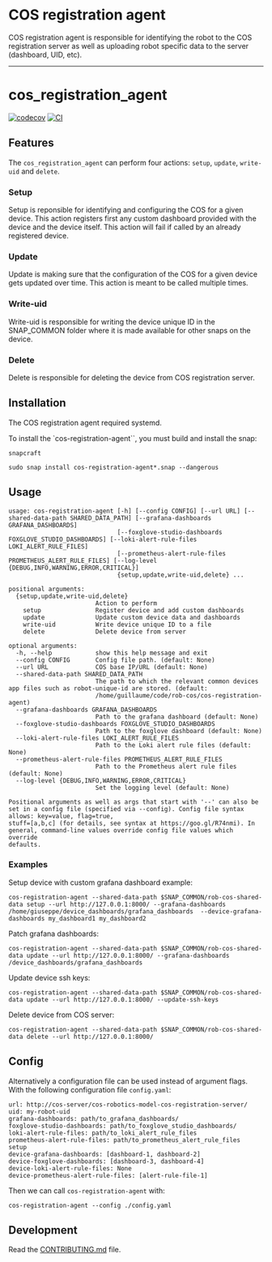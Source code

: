 
# COS registration agent

COS registration agent is responsible for identifying the robot to the
COS registration server as well as uploading robot specific data
to the server (dashboard, UID, etc).

---
# cos_registration_agent

[![codecov](https://codecov.io/gh/canonical/cos-registration-agent/branch/main/graph/badge.svg?token=cos-registration-agent_token_here)](https://codecov.io/gh/canonical/cos-registration-agent)
[![CI](https://github.com/canonical/cos-registration-agent/actions/workflows/main.yml/badge.svg)](https://github.com/canonical/cos-registration-agent/actions/workflows/main.yml)

## Features

The `cos_registration_agent` can perform four actions: `setup`, `update`, `write-uid` and `delete`.

### Setup
Setup is reponsible for identifying and configuring the COS for a given device.
This action registers first any custom dashboard provided with the device
and the device itself.
This action will fail if called by an already registered device.
### Update
Update is making sure that the configuration of the COS for a given device
gets updated over time. This action is meant to be called multiple times.
### Write-uid
Write-uid is responsible for writing the device unique ID in the SNAP_COMMON folder
where it is made available for other snaps on the device.
### Delete
Delete is responsible for deleting the device from COS registration server.

## Installation
The COS registration agent required systemd.

To install the `cos-registration-agent``, you must build and install the snap:
```
snapcraft
```
```
sudo snap install cos-registration-agent*.snap --dangerous
```

## Usage

```
usage: cos-registration-agent [-h] [--config CONFIG] [--url URL] [--shared-data-path SHARED_DATA_PATH] [--grafana-dashboards GRAFANA_DASHBOARDS]
                              [--foxglove-studio-dashboards FOXGLOVE_STUDIO_DASHBOARDS] [--loki-alert-rule-files LOKI_ALERT_RULE_FILES]
                              [--prometheus-alert-rule-files PROMETHEUS_ALERT_RULE_FILES] [--log-level {DEBUG,INFO,WARNING,ERROR,CRITICAL}]
                              {setup,update,write-uid,delete} ...

positional arguments:
  {setup,update,write-uid,delete}
                        Action to perform
    setup               Register device and add custom dashboards
    update              Update custom device data and dashboards
    write-uid           Write device unique ID to a file
    delete              Delete device from server

optional arguments:
  -h, --help            show this help message and exit
  --config CONFIG       Config file path. (default: None)
  --url URL             COS base IP/URL (default: None)
  --shared-data-path SHARED_DATA_PATH
                        The path to which the relevant common devices app files such as robot-unique-id are stored. (default:
                        /home/guillaume/code/rob-cos/cos-registration-agent)
  --grafana-dashboards GRAFANA_DASHBOARDS
                        Path to the grafana dashboard (default: None)
  --foxglove-studio-dashboards FOXGLOVE_STUDIO_DASHBOARDS
                        Path to the foxglove dashboard (default: None)
  --loki-alert-rule-files LOKI_ALERT_RULE_FILES
                        Path to the Loki alert rule files (default: None)
  --prometheus-alert-rule-files PROMETHEUS_ALERT_RULE_FILES
                        Path to the Prometheus alert rule files (default: None)
  --log-level {DEBUG,INFO,WARNING,ERROR,CRITICAL}
                        Set the logging level (default: None)

Positional arguments as well as args that start with '--' can also be set in a config file (specified via --config). Config file syntax allows: key=value, flag=true,
stuff=[a,b,c] (for details, see syntax at https://goo.gl/R74nmi). In general, command-line values override config file values which override
defaults.
```

### Examples

Setup device with custom grafana dashboard example:
```
cos-registration-agent --shared-data-path $SNAP_COMMON/rob-cos-shared-data setup --url http://127.0.0.1:8000/ --grafana-dashboards /home/giuseppe/device_dashboards/grafana_dashboards  --device-grafana-dashboards my_dashboard1 my_dashboard2

```

Patch grafana dashboards:
```
cos-registration-agent --shared-data-path $SNAP_COMMON/rob-cos-shared-data update --url http://127.0.0.1:8000/ --grafana-dashboards /device_dashboards/grafana_dashboards
```

Update device ssh keys:
```
cos-registration-agent --shared-data-path $SNAP_COMMON/rob-cos-shared-data update --url http://127.0.0.1:8000/ --update-ssh-keys
```

Delete device from COS server:
```
cos-registration-agent --shared-data-path $SNAP_COMMON/rob-cos-shared-data delete --url http://127.0.0.1:8000/
```

## Config

Alternatively a configuration file can be used instead of argument flags.
With the following configuration file `config.yaml`:

```
url: http://cos-server/cos-robotics-model-cos-registration-server/
uid: my-robot-uid
grafana-dashboards: path/to_grafana_dashboards/
foxglove-studio-dashboards: path/to_foxglove_studio_dashboards/
loki-alert-rule-files: path/to_loki_alert_rule_files
prometheus-alert-rule-files: path/to_prometheus_alert_rule_files
setup
device-grafana-dashboards: [dashboard-1, dashboard-2]
device-foxglove-dashboards: [dashboard-3, dashboard-4]
device-loki-alert-rule-files: None
device-prometheus-alert-rule-files: [alert-rule-file-1]

```
Then we can call `cos-registration-agent` with:
```
cos-registration-agent --config ./config.yaml
```

## Development

Read the [CONTRIBUTING.md](CONTRIBUTING.md) file.
